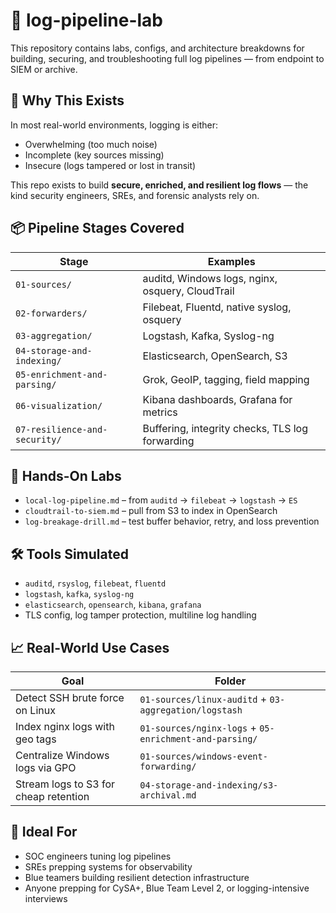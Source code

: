 # 🧱 log-pipeline-lab

This repository contains labs, configs, and architecture breakdowns for building, securing, and troubleshooting full log pipelines — from endpoint to SIEM or archive.

## 🎯 Why This Exists

In most real-world environments, logging is either:
- Overwhelming (too much noise)
- Incomplete (key sources missing)
- Insecure (logs tampered or lost in transit)

This repo exists to build **secure, enriched, and resilient log flows** — the kind security engineers, SREs, and forensic analysts rely on.

## 📦 Pipeline Stages Covered

| Stage | Examples |
|-------|----------|
| `01-sources/` | auditd, Windows logs, nginx, osquery, CloudTrail |
| `02-forwarders/` | Filebeat, Fluentd, native syslog, osquery |
| `03-aggregation/` | Logstash, Kafka, Syslog-ng |
| `04-storage-and-indexing/` | Elasticsearch, OpenSearch, S3 |
| `05-enrichment-and-parsing/` | Grok, GeoIP, tagging, field mapping |
| `06-visualization/` | Kibana dashboards, Grafana for metrics |
| `07-resilience-and-security/` | Buffering, integrity checks, TLS log forwarding |

## 🧪 Hands-On Labs

- `local-log-pipeline.md` – from `auditd` → `filebeat` → `logstash` → `ES`
- `cloudtrail-to-siem.md` – pull from S3 to index in OpenSearch
- `log-breakage-drill.md` – test buffer behavior, retry, and loss prevention

## 🛠 Tools Simulated

- `auditd`, `rsyslog`, `filebeat`, `fluentd`
- `logstash`, `kafka`, `syslog-ng`
- `elasticsearch`, `opensearch`, `kibana`, `grafana`
- TLS config, log tamper protection, multiline log handling

## 📈 Real-World Use Cases

| Goal | Folder |
|------|--------|
| Detect SSH brute force on Linux | `01-sources/linux-auditd` + `03-aggregation/logstash` |
| Index nginx logs with geo tags | `01-sources/nginx-logs` + `05-enrichment-and-parsing/` |
| Centralize Windows logs via GPO | `01-sources/windows-event-forwarding/` |
| Stream logs to S3 for cheap retention | `04-storage-and-indexing/s3-archival.md` |

## 🧠 Ideal For

- SOC engineers tuning log pipelines
- SREs prepping systems for observability
- Blue teamers building resilient detection infrastructure
- Anyone prepping for CySA+, Blue Team Level 2, or logging-intensive interviews


